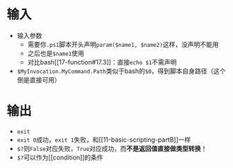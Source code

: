 # 输入
- 输入参数
  - 需要你`.ps1`脚本开头声明`param($name1, $name2)`这样，没声明不能用
  - 之后也是`$name1`使用
  - 对比bash[[17-function#17.3]]：直接`echo $1`不需声明
- `$MyInvocation.MyCommand.Path`类似于bash的`$0`，得到脚本自身路径（这个倒是直接可用）
# 输出
- `exit`
- `exit 0`成功，`exit 1`失败，和[[11-basic-scripting-partB]]一样
- `$?`则`False`对应失败，`True`对应成功，而**不是返回值直接做类型转换**！
- `$?`可以作为[[condition]]的条件